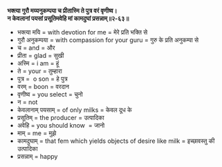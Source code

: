 **भक्त्या गुरौ मय्यनुकम्पया च प्रीतास्मि ते पुत्र वरं वृणीष्व।**  
**न केवलानां पयसां प्रसूतिमवेहि मां कामदुघां प्रसन्नाम्॥२-६३॥**

*   भक्त्या मयि = with devotion for me = मेरे प्रति भक्ति से
*   गुरौ अनुकम्पया = with compassion for your guru = गुरु के प्रति अनुकम्पा से
*   च = and = और
*   प्रीता = glad = सुखी
*   अस्मि = i am = हूं
*   ते = your = तुम्हारा
*   पुत्र =  o son = हे पुत्र
*   वरम् = boon = वरदान
*   वृणीष्व = you select = चुनो
*   न = not
*   केवलानाम् पयसाम् = of only milks = केवल दूध के
*   प्रसूतिम् = the producer = उत्पादिका
*   अवेहि = you should know  = जानो
*   माम् = me = मुझे
*   कामदुघाम् = that fem which yields objects of desire like milk = इच्छावस्तु की उत्पादिका 
*   प्रसन्नाम् = happy